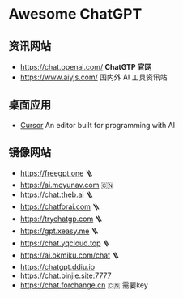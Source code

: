 Awesome ChatGPT
===

## 资讯网站

- https://chat.openai.com/ **ChatGTP 官网**
- https://www.aiyjs.com/ 国内外 AI 工具资讯站

## 桌面应用

- [Cursor](https://github.com/getcursor/cursor) An editor built for programming with AI

## 镜像网站

- https://freegpt.one 🪜
- https://ai.moyunav.com 🇨🇳
- https://chat.theb.ai 🪜 
- https://chatforai.com 🪜
- https://trychatgp.com 🪜
- https://gpt.xeasy.me 🪜
- https://chat.yqcloud.top 🪜
- https://ai.okmiku.com/chat 🪜
- https://chatgpt.ddiu.io
- https://chat.binjie.site:7777
- https://chat.forchange.cn 🇨🇳 需要key
